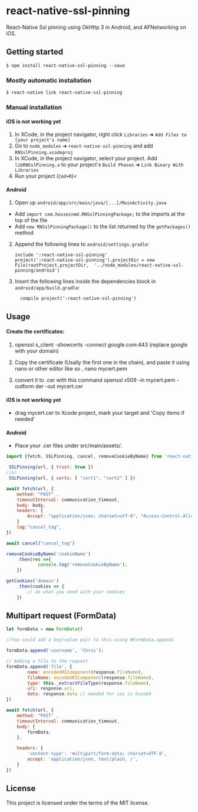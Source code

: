 
# react-native-ssl-pinning

React-Native Ssl pinning using OkHttp 3 in Android, and AFNetworking on iOS. 
## Getting started

`$ npm install react-native-ssl-pinning --save`

### Mostly automatic installation

`$ react-native link react-native-ssl-pinning`

### Manual installation


#### iOS is not working yet

1. In XCode, in the project navigator, right click `Libraries` ➜ `Add Files to [your project's name]`
2. Go to `node_modules` ➜ `react-native-ssl-pinning` and add `RNSslPinning.xcodeproj`
3. In XCode, in the project navigator, select your project. Add `libRNSslPinning.a` to your project's `Build Phases` ➜ `Link Binary With Libraries`
4. Run your project (`Cmd+R`)<

#### Android

1. Open up `android/app/src/main/java/[...]/MainActivity.java`
  - Add `import com.hosseinmd.RNSslPinningPackage;` to the imports at the top of the file
  - Add `new RNSslPinningPackage()` to the list returned by the `getPackages()` method
2. Append the following lines to `android/settings.gradle`:
  	```
  	include ':react-native-ssl-pinning'
  	project(':react-native-ssl-pinning').projectDir = new File(rootProject.projectDir, 	'../node_modules/react-native-ssl-pinning/android')
  	```
3. Insert the following lines inside the dependencies block in `android/app/build.gradle`:
  	```
      compile project(':react-native-ssl-pinning')
  	```


## Usage

#### Create the certificates:
1. openssl s_client -showcerts -connect google.com:443 (replace google with your domain)

2. Copy the certificate (Usally the first one in the chain), and paste it using nano or other editor like so , nano mycert.pem
3. convert it to .cer with this command
openssl x509 -in mycert.pem -outform der -out mycert.cer 

#### iOS is not working yet
 - drag mycert.cer to Xcode project, mark your target and 'Copy items if needed'

#### Android
 -  Place your .cer files under src/main/assets/.
```javascript
import {fetch, SSLPinning, cancel, removeCookieByName} from 'react-native-ssl-pinning';

 SSLPinning(url, { trust: true })
//or
 SSLPinning(url, { certs: [ "cert1", "cert2" ] })

await fetch(url, {
	method: "POST" ,
	timeoutInterval: communication_timeout,
	body: body,
	headers: {
		Accept: "application/json; charset=utf-8", "Access-Control-Allow-Origin": "*", "e_platform": "mobile",
	}
	tag:"cancel_tag",
})

await cancel("cancel_tag")

removeCookieByName('cookieName')
	.then(res =>{
		    console.log('removeCookieByName');
	})

getCookies('domain')
	.then(cookies => {
		// do what you need with your cookies
	})

```
## Multipart request (FormData)

```javascript
let formData = new FormData()

//You could add a key/value pair to this using #FormData.append:

formData.append('username', 'Chris');

// Adding a file to the request
formData.append('file', {
		name: encodeURIComponent(response.fileName),
		fileName: encodeURIComponent(response.fileName),
		type: this._extractFileType(response.fileName),
		uri: response.uri,
		data: response.data // needed for ios in base64
})

await fetch(url, {
	method: "POST" ,
	timeoutInterval: communication_timeout,
	body: {
		formData,
	},

	headers: {
		'content-type': 'multipart/form-data; charset=UTF-8',
		accept: 'application/json, text/plain, /',
	}
})

```

## License
This project is licensed under the terms of the MIT license.